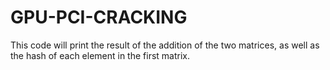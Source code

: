 # GPU-PCI-CRACKING

This code will print the result of the addition of the two matrices, as well as the hash of each element in the first matrix.
